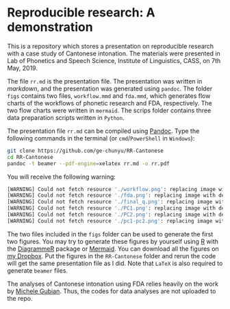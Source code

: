 # Reproducible research: A demonstration

This is a repository which stores a presentation on reproducible research with a case study of Cantonese intonation. The materials were presented in Lab of Phonetics and Speech Science, Institute of Linguistics, CASS, on 7th May, 2019.

The file `rr.md` is the presentation file. The presentation was written in *markdown*, and the presentation was generated using `pandoc`. The folder `figs` contains two files, `workflow.mmd` and `fda.mmd`, which generates flow charts of the workflows of phonetic research and FDA, respectively. The two flow charts were written in `mermaid`. The scrips folder contains three data preparation scripts written in `Python`.

The presentation file `rr.md` can be compiled using [Pandoc](http://pandoc.org/). Type the following commands in the terminal (or `cmd`/`PowerShell` in `Windows`):

```bash
git clone https://github.com/ge-chunyu/RR-Cantonese
cd RR-Cantonese
pandoc -t beamer --pdf-engine=xelatex rr.md -o rr.pdf 
```

You will  receive the following warning:

```bash
[WARNING] Could not fetch resource './workflow.png': replacing image with description
[WARNING] Could not fetch resource './fda.png': replacing image with description
[WARNING] Could not fetch resource './final_q.png': replacing image with description
[WARNING] Could not fetch resource './PC1.png': replacing image with description
[WARNING] Could not fetch resource './PC2.png': replacing image with description
[WARNING] Could not fetch resource './pc1-pc2.png': replacing image with description
```

The two files included in the `figs` folder can be used to generate the first two figures. You may try to generate these figures by yourself using [R](https://www.r-project.org/) with the [DiagrammeR](https://cran.r-project.org/web/packages/DiagrammeR/index.html) package or [Mermaid](https://mermaidjs.github.io/). You can download all the figures on [my Dropbox](https://www.dropbox.com/sh/gc3s2wke2i6ts83/AACPOz2GrZdE30Qvd9utybO1a?dl=0). Put the figures in the `RR-Cantonese` folder and rerun the code will get the same presentation file as I did. Note that `LaTeX` is also required to generate `beamer` files.

The analyses of Cantonese intonation using FDA relies heavily on the work by [Michele Gubian](https://github.com/uasolo/FDA-DH/). Thus, the codes for data analyses are not uploaded to the repo.
